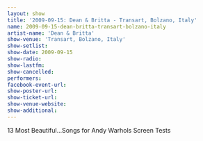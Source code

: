 ```yaml
---
layout: show
title: '2009-09-15: Dean & Britta - Transart, Bolzano, Italy'
name: 2009-09-15-dean-britta-transart-bolzano-italy
artist-name: 'Dean & Britta'
show-venue: 'Transart, Bolzano, Italy'
show-setlist: 
show-date: 2009-09-15
show-radio: 
show-lastfm: 
show-cancelled: 
performers: 
facebook-event-url: 
show-poster-url: 
show-ticket-url: 
show-venue-website: 
show-additional: 
---
```


13 Most Beautiful...Songs for Andy Warhols Screen Tests